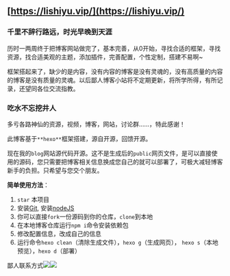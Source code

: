 ## [https://lishiyu.vip/](https://lishiyu.vip/)

### 千里不辞行路远，时光早晚到天涯

历时一两周终于把博客网站做完了，基本完善，从0开始，寻找合适的框架，寻找资源，找合适美观的主题，添加插件，完善配置，个性定制，搭建不易啊~

框架搭起来了，缺少的是内容，没有内容的博客是没有灵魂的，没有高质量的内容的博客是没有质量的灵魂。以后鄙人博客小站将不定期更新，将所学所得，有所记录，还望同各位交流指教。

### 吃水不忘挖井人

多亏各路神仙的资源，视频，博客，网站，讨论群……，特此感谢！

此博客基于`**hexo**`框架搭建，源自开源，回馈开源。

现在我的`blog`网站源代码开源。这不是生成后的`public`网页文件，是可以直接使用的源码，您只需要把博客相关信息换成您自己的就可以部署了，可极大减轻博客新手的负担。只希望与您交个朋友。

**简单使用方法**：

1.  `star` 本项目
2.  安装[Git](https://git-scm.com/downloads), 安装[nodeJS](https://nodejs.org/en/)
3.  你可以直接`fork`一份源码到你的仓库，`clone`到本地
4.  在本地博客仓库运行`npm i`命令安装依赖包
5.  修改配置信息，改成自己的信息
6.  运行命令`hexo clean`（清除生成文件），`hexo g`（生成网页）， `hexo s`（本地预览），`hexo d`（部署）

鄙人联系方式![](file://B:\Temp\qrcode_1581655492229.jpg)![](B:\Temp\9.png)
